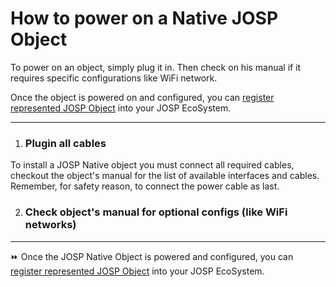 # How to power on a Native JOSP Object

To power on an object, simply plug it in.
Then check on his manual if it requires specific configurations like WiFi network.

Once the object is powered on and configured, you can [register represented JOSP Object](4_register_object.md)
into your JOSP EcoSystem.

---

1. ### Plugin all cables

To install a JOSP Native object you must connect all required cables, checkout
the object's manual for the list of available interfaces and cables.
Remember, for safety reason, to connect the power cable as last.

2. ### Check object's manual for optional configs (like WiFi networks)

---

⏩ Once the JOSP Native Object is powered and configured, you can
[register represented JOSP Object](4_register_object.md) into your JOSP EcoSystem.

